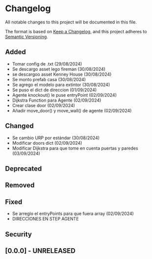 # Changelog

All notable changes to this project will be documented in this file.

The format is based on [Keep a Changelog](https://keepachangelog.com/en/1.1.0/),
and this project adheres to [Semantic Versioning](https://semver.org/spec/v2.0.0.html).

## Added

- Tomar config de .txt (29/08/2024)
- Se descargo asset lego fireman (30/08/2024)
- se descargoo asset Kenney House (30/08/2024)
- Se monto prefab casa (30/08/2024)
- Se agrego el modelo para extintor (30/08/2024)
- Se puso el dict de direccion (01/09/2024)
- Agente knockout() le puse entryPoint (02/09/2024)
- Dijkstra Function para Agente (02/09/2024)
- Crear clase door (02/09/2024)
- Añadir move_door() y move_wall() de agente (02/09/2024)

## Changed

- Se cambio URP por estándar (30/08/2024)
- Modificar doors dict (02/09/2024)
- Modificar Dijkstra para que tome en cuenta puertas y paredes (03/09/2024)

## Deprecated


## Removed


## Fixed
- Se arreglo el entryPoints para que fuera array (02/09/2024)
- DIRECCIONES EN STEP AGENTE
## Security

## [0.0.0] - UNRELEASED
